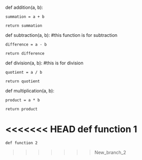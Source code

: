 def addition(a, b):

 	summation = a + b

 	return summation


 def subtraction(a, b): #this function is for subtraction

 	difference = a - b

 	return difference


 def division(a, b): #this is for division

 	quotient = a / b

 	return quotient 

 def multiplication(a, b):

 	product = a * b

 	return product
 	
<<<<<<< HEAD
 def function 1
=======
 	def function 2
>>>>>>> New_branch_2
